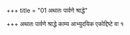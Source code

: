 +++
title = "01 अथातः पार्वणे श्राद्धे"

+++
अथातः पार्वणे श्राद्धे काम्य आभ्युदयिक एकोद्दिष्टे वा १